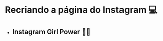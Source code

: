 # Recriando a página do Instagram :computer:



- ## Instagram Girl Power :woman_technologist:

  

  